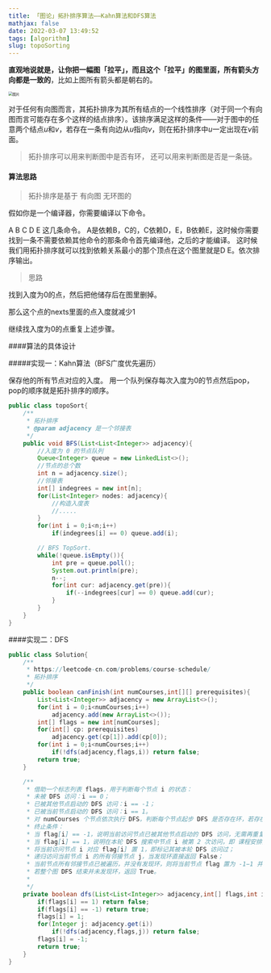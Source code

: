 ```yaml
---
title: 「图论」拓扑排序算法——Kahn算法和DFS算法
mathjax: false
date: 2022-03-07 13:49:52
tags: [algorithm]
slug: topoSorting
---
```


**直观地说就是，让你把一幅图「拉平」，而且这个「拉平」的图里面，所有箭头方向都是一致的**，比如上图所有箭头都是朝右的。

<img src="D:/Blog/source/_posts/%E6%8B%93%E6%89%91%E6%8E%92%E5%BA%8F/640" alt="图片" style="zoom:50%;" />

对于任何有向图而言，其拓扑排序为其所有结点的一个线性排序（对于同一个有向图而言可能存在多个这样的结点排序）。该排序满足这样的条件——对于图中的任意两个结点*u*和*v*，若存在一条有向边从*u*指向*v*，则在拓扑排序中*u*一定出现在*v*前面。

> 拓扑排序可以用来判断图中是否有环， 还可以用来判断图是否是一条链。

#### 算法思路

> 拓扑排序是基于 有向图 无环图的

假如你是一个编译器，你需要编译以下命令。

A B C D E 这几条命令。
A是依赖B，C的，C依赖D，E，B依赖E，这时候你需要找到一条不需要依赖其他命令的那条命令首先编译他，之后的才能编译。
这时候我们用拓扑排序就可以找到依赖关系最小的那个顶点在这个图里就是D E。依次排序输出。


> 思路

找到入度为0的点，然后把他储存后在图里删掉。

那么这个点的nexts里面的点入度就减少1

继续找入度为0的点重复上述步骤。

####算法的具体设计

#####实现一：Kahn算法（BFS广度优先遍历）

保存他的所有节点对应的入度。
用一个队列保存每次入度为0的节点然后pop，pop的顺序就是拓扑排序的顺序。

```java
public class topoSort{
    /**
     * 拓扑排序
     * @param adjacency 是一个邻接表
     */
    public void BFS(List<List<Integer>> adjacency){
        //入度为 0 的节点队列
        Queue<Integer> queue = new LinkedList<>();
        //节点的总个数
        int n = adjacency.size();
        //邻接表
        int[] indegrees = new int[n];
        for(List<Integer> nodes: adjacency){
            //构造入度表
            //.....
        }
        for(int i = 0;i<n;i++)
            if(indegrees[i] == 0) queue.add(i);

        // BFS TopSort.
        while(!queue.isEmpty()){
            int pre = queue.poll();
            System.out.println(pre);
            n--;
            for(int cur: adjacency.get(pre)){
                if(--indegrees[cur] == 0) queue.add(cur);
            }
        }
    }
}
```

####实现二：DFS

```java
public class Solution{
    /**
     * https://leetcode-cn.com/problems/course-schedule/
     * 拓扑排序
     */
    public boolean canFinish(int numCourses,int[][] prerequisites){
        List<List<Integer>> adjacency = new ArrayList<>();
        for(int i = 0;i<numCourses;i++)
            adjacency.add(new ArrayList<>());
        int[] flags = new int[numCourses];
        for(int[] cp: prerequisites)
            adjacency.get(cp[1]).add(cp[0]);
        for(int i = 0;i<numCourses;i++)
            if(!dfs(adjacency,flags,i)) return false;
        return true;
    }

    /**
     * 借助一个标志列表 flags，用于判断每个节点 i 的状态：
     * 未被 DFS 访问：i == 0；
     * 已被其他节点启动的 DFS 访问：i == -1；
     * 已被当前节点启动的 DFS 访问：i == 1。
     * 对 numCourses 个节点依次执行 DFS，判断每个节点起步 DFS 是否存在环，若存在环直接返回 False。DFS 流程；
     * 终止条件：
     * 当 flag[i] == -1，说明当前访问节点已被其他节点启动的 DFS 访问，无需再重复搜索，直接返回 True。
     * 当 flag[i] == 1，说明在本轮 DFS 搜索中节点 i 被第 2 次访问，即 课程安排图有环 ，直接返回 False。
     * 将当前访问节点 i 对应 flag[i] 置 1，即标记其被本轮 DFS 访问过；
     * 递归访问当前节点 i 的所有邻接节点 j，当发现环直接返回 False；
     * 当前节点所有邻接节点已被遍历，并没有发现环，则将当前节点 flag 置为 -1−1 并返回 True。
     * 若整个图 DFS 结束并未发现环，返回 True。
     *
     */
    private boolean dfs(List<List<Integer>> adjacency,int[] flags,int i){
        if(flags[i] == 1) return false;
        if(flags[i] == -1) return true;
        flags[i] = 1;
        for(Integer j: adjacency.get(i))
            if(!dfs(adjacency,flags,j)) return false;
        flags[i] = -1;
        return true;
    }
}
```





